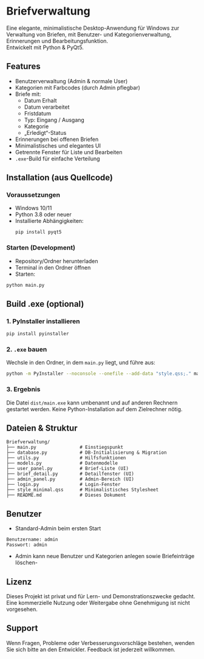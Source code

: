 # Briefverwaltung

Eine elegante, minimalistische Desktop-Anwendung für Windows zur Verwaltung von Briefen, mit Benutzer- und Kategorienverwaltung, Erinnerungen und Bearbeitungsfunktion.  
Entwickelt mit Python & PyQt5.

## Features

- Benutzerverwaltung (Admin & normale User)
- Kategorien mit Farbcodes (durch Admin pflegbar)
- Briefe mit:
  - Datum Erhalt
  - Datum verarbeitet
  - Fristdatum
  - Typ: Eingang / Ausgang
  - Kategorie
  - „Erledigt“-Status
- Erinnerungen bei offenen Briefen
- Minimalistisches und elegantes UI
- Getrennte Fenster für Liste und Bearbeiten
- `.exe`-Build für einfache Verteilung

## Installation (aus Quellcode)

### Voraussetzungen

- Windows 10/11
- Python 3.8 oder neuer
- Installierte Abhängigkeiten:
  ```bash
  pip install pyqt5
  ```
### Starten (Development)
- Repository/Ordner herunterladen
- Terminal in den Ordner öffnen
- Starten:
```bash 
python main.py
```

## Build .exe (optional)

### 1. PyInstaller installieren
```bash
pip install pyinstaller
```
### 2. `.exe` bauen
Wechsle in den Ordner, in dem `main.py` liegt, und führe aus:

```bash
python -m PyInstaller --noconsole --onefile --add-data "style.qss;." main.py
```

### 3. Ergebnis

Die Datei `dist/main.exe` kann umbenannt und auf anderen Rechnern gestartet werden.
Keine Python-Installation auf dem Zielrechner nötig.

## Dateien & Struktur

```
Briefverwaltung/
├── main.py                # Einstiegspunkt
├── database.py            # DB-Initialisierung & Migration
├── utils.py               # Hilfsfunktionen
├── models.py              # Datenmodelle
├── user_panel.py          # Brief-Liste (UI)
├── brief_detail.py        # Detailfenster (UI)
├── admin_panel.py         # Admin-Bereich (UI)
├── login.py               # Login-Fenster
├── style_minimal.qss      # Minimalistisches Stylesheet
├── README.md              # Dieses Dokument
```

## Benutzer

- Standard-Admin beim ersten Start

```
Benutzername: admin
Passwort: admin
```
- Admin kann neue Benutzer und Kategorien anlegen sowie Briefeinträge löschen-


## Lizenz

Dieses Projekt ist privat und für Lern- und Demonstrationszwecke gedacht. Eine kommerzielle Nutzung oder Weitergabe ohne Genehmigung ist nicht vorgesehen.

## Support

Wenn Fragen, Probleme oder Verbesserungsvorschläge bestehen, wenden Sie sich bitte an den Entwickler. Feedback ist jederzeit willkommen.


